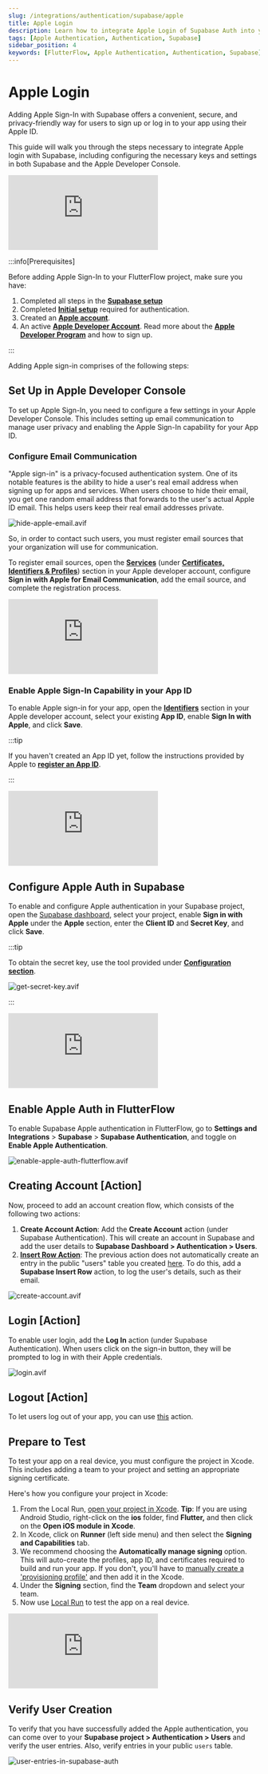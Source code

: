 ```yaml
---
slug: /integrations/authentication/supabase/apple
title: Apple Login
description: Learn how to integrate Apple Login of Supabase Auth into your FlutterFlow app.
tags: [Apple Authentication, Authentication, Supabase]
sidebar_position: 4
keywords: [FlutterFlow, Apple Authentication, Authentication, Supabase]
---
```


# Apple Login

Adding Apple Sign-In with Supabase offers a convenient, secure, and privacy-friendly way for users to sign up or log in to your app using their Apple ID.

This guide will walk you through the steps necessary to integrate Apple login with Supabase, including configuring the necessary keys and settings in both Supabase and the Apple Developer Console.

<div style={{
    position: 'relative',
    paddingBottom: 'calc(56.67989417989418% + 41px)', // Keeps the aspect ratio and additional padding
    height: 0,
    width: '100%'}}>
    <iframe 
        src="https://demo.arcade.software/U7LeqAqnvkWOTQ5yl4zw?embed&show_copy_link=true"
        title=""
        style={{
            position: 'absolute',
            top: 0,
            left: 0,
            width: '100%',
            height: '100%',
            colorScheme: 'light'
        }}
        frameborder="0"
        loading="lazy"
        webkitAllowFullScreen
        mozAllowFullScreen
        allowFullScreen
        allow="clipboard-write">
    </iframe>
</div>
<p></p>

:::info[Prerequisites]

Before adding Apple Sign-In to your FlutterFlow project, make sure you have:

1. Completed all steps in the [**Supabase setup**](../../supabase/supabase-setup.md)
2. Completed [**Initial setup**](initial-setup.md) 
   required for authentication.
3. Created an [**Apple account**](https://account.apple.com/account).
4. An active [**Apple Developer Account**](https://developer.apple.com/programs/enroll/). Read more about the [**Apple Developer Program**](https://developer.apple.com/programs/) and how to sign up.

:::

Adding Apple sign-in comprises of the following steps:

## Set Up in Apple Developer Console

To set up Apple Sign-In, you need to configure a few settings in your Apple Developer Console. This includes setting up email communication to manage user privacy and enabling the Apple Sign-In capability for your App ID.

### Configure Email Communication

"Apple sign-in" is a privacy-focused authentication system. One of its notable features is the ability to hide a user's real email address when signing up for apps and services. When users choose to hide their email, you get one random email address that forwards to the user's actual Apple ID email. This helps users keep their real email addresses private.

![hide-apple-email.avif](imgs/hide-apple-email.avif)

So, in order to contact such users, you must register email sources that your organization will use for communication.

To register email sources, open the [**Services**](https://developer.apple.com/account/resources/services/list) (under [**Certificates, Identifiers & Profiles**](https://developer.apple.com/account/resources/certificates/list)) section in your Apple developer account, configure **Sign in with Apple for Email Communication**, add the email source, and complete the registration process.


<div style={{
    position: 'relative',
    paddingBottom: 'calc(56.67989417989418% + 41px)', // Keeps the aspect ratio and additional padding
    height: 0,
    width: '100%'}}>
    <iframe 
        src="https://demo.arcade.software/UbuCINcuJsBBFv2plsqE?embed&show_copy_link=true"
        title=""
        style={{
            position: 'absolute',
            top: 0,
            left: 0,
            width: '100%',
            height: '100%',
            colorScheme: 'light'
        }}
        frameborder="0"
        loading="lazy"
        webkitAllowFullScreen
        mozAllowFullScreen
        allowFullScreen
        allow="clipboard-write">
    </iframe>
</div>
<p></p>

### Enable Apple Sign-In Capability in your App ID

To enable Apple sign-in for your app, open the [**Identifiers**](https://developer.apple.com/account/resources/identifiers/list) section in your Apple developer account, select your existing **App ID**, enable **Sign In with Apple**, and click **Save**.

:::tip

If you haven't created an App ID yet, follow the instructions provided by Apple to [**register an App ID**](https://developer.apple.com/help/account/manage-identifiers/register-an-app-id/).

:::


<div style={{
    position: 'relative',
    paddingBottom: 'calc(56.67989417989418% + 41px)', // Keeps the aspect ratio and additional padding
    height: 0,
    width: '100%'}}>
    <iframe 
        src="https://demo.arcade.software/4iw5sP7Qe6ALupzII7qO?embed&show_copy_link=true"
        title=""
        style={{
            position: 'absolute',
            top: 0,
            left: 0,
            width: '100%',
            height: '100%',
            colorScheme: 'light'
        }}
        frameborder="0"
        loading="lazy"
        webkitAllowFullScreen
        mozAllowFullScreen
        allowFullScreen
        allow="clipboard-write">
    </iframe>
</div>
<p></p>

## Configure Apple Auth in Supabase

To enable and configure Apple authentication in your Supabase project, open the [Supabase dashboard](https://supabase.com/dashboard/project/_/auth/providers), select your project, enable **Sign in with Apple** under the **Apple** section, enter the **Client ID** and **Secret Key**, and click **Save**.

:::tip

To obtain the secret key, use the tool provided under [**Configuration section**](https://supabase.com/docs/guides/auth/social-login/auth-apple?queryGroups=platform&platform=flutter#flutter-configuration-web).

![get-secret-key.avif](imgs/get-secret-key.avif)

:::

<div style={{
    position: 'relative',
    paddingBottom: 'calc(56.67989417989418% + 41px)', // Keeps the aspect ratio and additional padding
    height: 0,
    width: '100%'}}>
    <iframe 
        src="https://demo.arcade.software/ycK9sSxVusys6jZUpDvt?embed&show_copy_link=true"
        title=""
        style={{
            position: 'absolute',
            top: 0,
            left: 0,
            width: '100%',
            height: '100%',
            colorScheme: 'light'
        }}
        frameborder="0"
        loading="lazy"
        webkitAllowFullScreen
        mozAllowFullScreen
        allowFullScreen
        allow="clipboard-write">
    </iframe>
</div>
<p></p>

## Enable Apple Auth in FlutterFlow

To enable Supabase Apple authentication in FlutterFlow, go to **Settings and Integrations** > **Supabase** > **Supabase Authentication**, and toggle on **Enable Apple Authentication**.

![enable-apple-auth-flutterflow.avif](imgs/enable-apple-auth-flutterflow.avif)

## Creating Account [Action]

Now, proceed to add an account creation flow, which consists of the following two actions:

1. **Create Account Action**: Add the **Create Account** action (under Supabase Authentication). This will create an account in Supabase and add the user details to **Supabase Dashboard > Authentication > Users**.
2. [**Insert Row Action**](../../database/supabase/database-actions.md#insert-row-action): The previous action does not automatically create an entry in the public "users" table you created [here](initial-setup.md#1-creating-a-users-table). To do this, add a **Supabase Insert Row** action, to log the user's details, such as their email.

![create-account.avif](imgs/create-account.avif)

## Login [Action]

To enable user login, add the **Log In** action (under Supabase Authentication). When users click on the sign-in button, they will be prompted to log in with their Apple credentials.

![login.avif](imgs/login.avif)

## Logout [Action]

To let users log out of your app, you can use [this](auth-actions.md#log-out-action) action.

## Prepare to Test

To test your app on a real device, you must configure the project in Xcode. This includes adding a team to your project and setting an appropriate signing certificate.

Here's how you configure your project in Xcode:

1. From the Local Run, [open your project in Xcode](../../../testing-deployment-publishing/running-your-app/local-run.md#access-project-code). **Tip**: If you are using Android Studio, right-click on the **ios** folder, find **Flutter,** and then click on the **Open iOS module in Xcode**.
2. In Xcode, click on **Runner** (left side menu) and then select the **Signing and Capabilities** tab.
3. We recommend choosing the **Automatically manage signing** option. This will auto-create the profiles, app ID, and certificates required to build and run your app. If you don't, you'll have to [manually create a 'provisioning profile'](https://blog.codemagic.io/distributing-native-ios-sdk-with-flutter-module-using-codemagic/) and then add it in the Xcode.
4. Under the **Signing** section, find the **Team** dropdown and select your team.
5. Now use [Local Run](../../../testing-deployment-publishing/running-your-app/local-run.md) to test the app on a real device.


<div style={{
    position: 'relative',
    paddingBottom: 'calc(56.67989417989418% + 41px)', // Keeps the aspect ratio and additional padding
    height: 0,
    width: '100%'}}>
    <iframe 
        src="https://www.loom.com/embed/cb9e1e3605d94636bb7893e23043b3a8?sid=99c30fc5-8db1-4f72-a937-341a772c3290"
        title=""
        style={{
            position: 'absolute',
            top: 0,
            left: 0,
            width: '100%',
            height: '100%',
            colorScheme: 'light'
        }}
        frameborder="0"
        loading="lazy"
        webkitAllowFullScreen
        mozAllowFullScreen
        allowFullScreen
        allow="clipboard-write">
    </iframe>
</div>
<p></p>

## Verify User Creation

To verify that you have successfully added the Apple authentication, you can come over to your **Supabase project > Authentication > Users** and verify the user entries. Also, verify entries in your public `users` table.

![user-entries-in-supabase-auth](imgs/user-entries-in-supabase-auth.avif)
